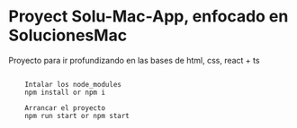# Proyect Solu-Mac-App, enfocado en SolucionesMac

Proyecto para ir profundizando en las bases de html, css, react + ts

```

    Intalar los node_modules
    npm install or npm i

    Arrancar el proyecto
    npm run start or npm start

```